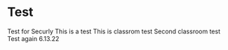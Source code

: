 # Test
 Test for Securly
This is a test
This is classrom test
Second classroom test
Test again 6.13.22
